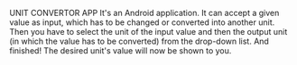 UNIT CONVERTOR APP
It's an Android application.
It can accept a given value as input, which has to be changed or converted into another unit.
Then you have to select the unit of the input value and then the output unit (in which the value has to be converted) from the drop-down list.
And finished!
The desired unit's value will now be shown to you.
